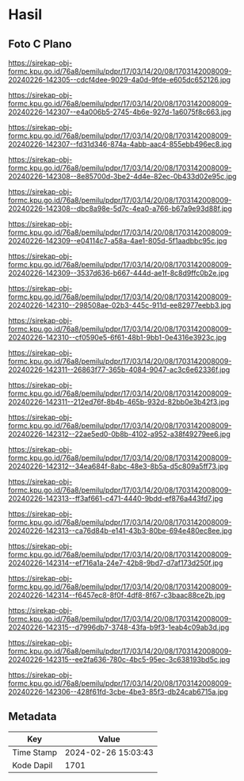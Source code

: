 # Hasil

## Foto C Plano

https://sirekap-obj-formc.kpu.go.id/76a8/pemilu/pdpr/17/03/14/20/08/1703142008009-20240226-142305--cdcf4dee-9029-4a0d-9fde-e605dc652126.jpg

https://sirekap-obj-formc.kpu.go.id/76a8/pemilu/pdpr/17/03/14/20/08/1703142008009-20240226-142307--e4a006b5-2745-4b6e-927d-1a6075f8c663.jpg

https://sirekap-obj-formc.kpu.go.id/76a8/pemilu/pdpr/17/03/14/20/08/1703142008009-20240226-142307--fd31d346-874a-4abb-aac4-855ebb496ec8.jpg

https://sirekap-obj-formc.kpu.go.id/76a8/pemilu/pdpr/17/03/14/20/08/1703142008009-20240226-142308--8e85700d-3be2-4d4e-82ec-0b433d02e95c.jpg

https://sirekap-obj-formc.kpu.go.id/76a8/pemilu/pdpr/17/03/14/20/08/1703142008009-20240226-142308--dbc8a98e-5d7c-4ea0-a766-b67a9e93d88f.jpg

https://sirekap-obj-formc.kpu.go.id/76a8/pemilu/pdpr/17/03/14/20/08/1703142008009-20240226-142309--e04114c7-a58a-4ae1-805d-5f1aadbbc95c.jpg

https://sirekap-obj-formc.kpu.go.id/76a8/pemilu/pdpr/17/03/14/20/08/1703142008009-20240226-142309--3537d636-b667-444d-ae1f-8c8d9ffc0b2e.jpg

https://sirekap-obj-formc.kpu.go.id/76a8/pemilu/pdpr/17/03/14/20/08/1703142008009-20240226-142310--298508ae-02b3-445c-911d-ee82977eebb3.jpg

https://sirekap-obj-formc.kpu.go.id/76a8/pemilu/pdpr/17/03/14/20/08/1703142008009-20240226-142310--cf0590e5-6f61-48b1-9bb1-0e4316e3923c.jpg

https://sirekap-obj-formc.kpu.go.id/76a8/pemilu/pdpr/17/03/14/20/08/1703142008009-20240226-142311--26863f77-365b-4084-9047-ac3c6e62336f.jpg

https://sirekap-obj-formc.kpu.go.id/76a8/pemilu/pdpr/17/03/14/20/08/1703142008009-20240226-142311--212ed76f-8b4b-465b-932d-82bb0e3b42f3.jpg

https://sirekap-obj-formc.kpu.go.id/76a8/pemilu/pdpr/17/03/14/20/08/1703142008009-20240226-142312--22ae5ed0-0b8b-4102-a952-a38f49279ee6.jpg

https://sirekap-obj-formc.kpu.go.id/76a8/pemilu/pdpr/17/03/14/20/08/1703142008009-20240226-142312--34ea684f-8abc-48e3-8b5a-d5c809a5ff73.jpg

https://sirekap-obj-formc.kpu.go.id/76a8/pemilu/pdpr/17/03/14/20/08/1703142008009-20240226-142313--ff3af661-c471-4440-9bdd-ef876a443fd7.jpg

https://sirekap-obj-formc.kpu.go.id/76a8/pemilu/pdpr/17/03/14/20/08/1703142008009-20240226-142313--ca76d84b-e141-43b3-80be-694e480ec8ee.jpg

https://sirekap-obj-formc.kpu.go.id/76a8/pemilu/pdpr/17/03/14/20/08/1703142008009-20240226-142314--ef716a1a-24e7-42b8-9bd7-d7af173d250f.jpg

https://sirekap-obj-formc.kpu.go.id/76a8/pemilu/pdpr/17/03/14/20/08/1703142008009-20240226-142314--f6457ec8-8f0f-4df8-8f67-c3baac88ce2b.jpg

https://sirekap-obj-formc.kpu.go.id/76a8/pemilu/pdpr/17/03/14/20/08/1703142008009-20240226-142315--d7996db7-3748-43fa-b9f3-1eab4c09ab3d.jpg

https://sirekap-obj-formc.kpu.go.id/76a8/pemilu/pdpr/17/03/14/20/08/1703142008009-20240226-142315--ee2fa636-780c-4bc5-95ec-3c638193bd5c.jpg

https://sirekap-obj-formc.kpu.go.id/76a8/pemilu/pdpr/17/03/14/20/08/1703142008009-20240226-142306--428f61fd-3cbe-4be3-85f3-db24cab6715a.jpg


## Metadata

| Key        | Value               |
| ---------- | ------------------- |
| Time Stamp | 2024-02-26 15:03:43 |
| Kode Dapil | 1701                |



